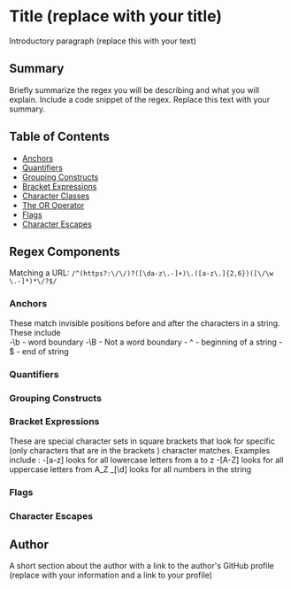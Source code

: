 # Title (replace with your title)

Introductory paragraph (replace this with your text)

## Summary

Briefly summarize the regex you will be describing and what you will explain. Include a code snippet of the regex. Replace this text with your summary.

## Table of Contents

- [Anchors](#anchors)
- [Quantifiers](#quantifiers)
- [Grouping Constructs](#grouping-constructs)
- [Bracket Expressions](#bracket-expressions)
- [Character Classes](#character-classes)
- [The OR Operator](#the-or-operator)
- [Flags](#flags)
- [Character Escapes](#character-escapes)

## Regex Components

Matching a URL: `/^(https?:\/\/)?([\da-z\.-]+)\.([a-z\.]{2,6})([\/\w \.-]*)*\/?$/`

### Anchors

These match invisible positions before and after the characters in a string.
These include  
            -\b - word boundary
            -\B - Not a word boundary
            - ^ - beginning of a string
            - $ - end of string



### Quantifiers

### Grouping Constructs

### Bracket Expressions

These are special character sets in square brackets that look for specific (only characters that are in the brackets ) character matches. Examples include :
         -[a-z] looks for all lowercase letters from a to z
         -[A-Z] looks for all uppercase letters from A_Z
         _[\d]  looks for all numbers in the string
         

### Flags

### Character Escapes

## Author

A short section about the author with a link to the author's GitHub profile (replace with your information and a link to your profile)
